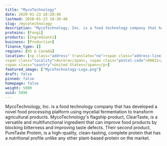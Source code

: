 ```yaml
---
title: "MycoTechnology"
date: 2020-01-23 18:20:48
lastmod: 2020-01-23 18:20:48
slug: /mycotechnology
description: "MycoTechnology, Inc. is a food technology company that has developed a novel food processing platform using mycelial fermentation to transform agricultural products. MycoTechnology's flagship product, ClearTaste, is a versatile and multifunctional ingredient that can improve food products by blocking bitterness and improving taste defects. Their second product, PureTaste Protein, is a high-quality, clean-tasting, complete protein that has a nutritional profile unlike any other plant-based protein on the market."
proteins: [Fungi]
products: [Ingredients]
business: [Production]
finance_type: []
regions: [US & Canada]
location: [<p class="address" translate="no"><span class="address-line1">East 40th Avenue</span><br>
<span class="locality">Aurora</span>, <span class="postal-code">80011</span><br>
<span class="country">United States</span></p>]
featured_image: ["MycoTechnology-Logo.png"]
draft: false
pinned: false
homepage: false
weight: 5000
uuid: 5896
---
```

<p>MycoTechnology, Inc. is a food technology company that has developed a novel food processing platform using mycelial fermentation to transform agricultural products. MycoTechnology's flagship product, ClearTaste, is a versatile and multifunctional ingredient that can improve food products by blocking bitterness and improving taste defects. Their second product, PureTaste Protein, is a high-quality, clean-tasting, complete protein that has a nutritional profile unlike any other plant-based protein on the market.</p>
